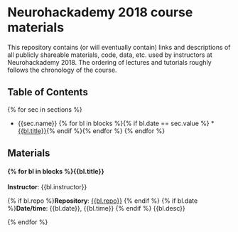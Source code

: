 # Neurohackademy 2018 course materials

This repository contains (or will eventually contain) links and descriptions of all publicly shareable materials, code, data, etc. used by instructors at Neurohackademy 2018. The ordering of lectures and tutorials roughly follows the chronology of the course.

## Table of Contents
{% for sec in sections %}
* {{sec.name}}
{% for bl in blocks %}{% if bl.date == sec.value %}	* [{{bl.title}}](#bl{{loop.index}}){% endif %}{% endfor %}
{% endfor %}


## Materials
#### {% for bl in blocks %}<a id="bl{{loop.index}}"></a>{{bl.title}}

**Instructor**: {{bl.instructor}}

{% if bl.repo %}**Repository**: [{{bl.repo}}]({{bl.repo}})
{% endif %}
{% if bl.date %}**Date/time**: {{bl.date}}, {{bl.time}}
{% endif %}
{{bl.desc}}

{% endfor %}
